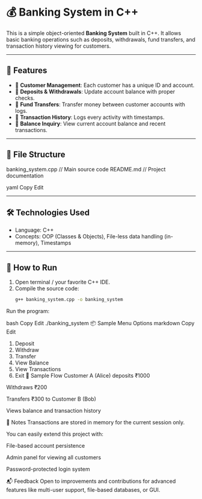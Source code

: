 # 💰 Banking System in C++

This is a simple object-oriented **Banking System** built in C++. It allows basic banking operations such as deposits, withdrawals, fund transfers, and transaction history viewing for customers.

---

## 🧩 Features

- 👤 **Customer Management**: Each customer has a unique ID and account.
- 💸 **Deposits & Withdrawals**: Update account balance with proper checks.
- 🔁 **Fund Transfers**: Transfer money between customer accounts with logs.
- 📄 **Transaction History**: Logs every activity with timestamps.
- 💼 **Balance Inquiry**: View current account balance and recent transactions.

---

## 📂 File Structure

banking_system.cpp // Main source code
README.md // Project documentation

yaml
Copy
Edit

---

## 🛠 Technologies Used

- Language: C++
- Concepts: OOP (Classes & Objects), File-less data handling (in-memory), Timestamps

---

## 🚀 How to Run

1. Open terminal / your favorite C++ IDE.
2. Compile the source code:
   ```bash
   g++ banking_system.cpp -o banking_system
Run the program:

bash
Copy
Edit
./banking_system
📦 Sample Menu Options
markdown
Copy
Edit
1. Deposit
2. Withdraw
3. Transfer
4. View Balance
5. View Transactions
6. Exit
🧪 Sample Flow
Customer A (Alice) deposits ₹1000

Withdraws ₹200

Transfers ₹300 to Customer B (Bob)

Views balance and transaction history

📌 Notes
Transactions are stored in memory for the current session only.

You can easily extend this project with:

File-based account persistence

Admin panel for viewing all customers

Password-protected login system

📬 Feedback
Open to improvements and contributions for advanced features like multi-user support, file-based databases, or GUI.
